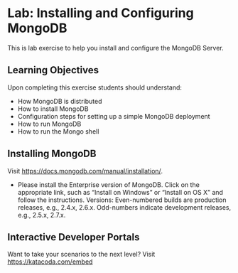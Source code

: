 # Lab: Installing and Configuring MongoDB
This is lab exercise to help you install and configure the MongoDB Server.


## Learning Objectives
Upon completing this exercise students should understand:

* How MongoDB is distributed
* How to install MongoDB
* Configuration steps for setting up a simple MongoDB deployment
* How to run MongoDB
* How to run the Mongo shell

## Installing MongoDB
Visit https://docs.mongodb.com/manual/installation/.
* Please install the Enterprise version of MongoDB.
Click on the appropriate link, such as “Install on Windows” or “Install on OS X” and follow the instructions.
Versions:
Even-numbered builds are production releases, e.g., 2.4.x, 2.6.x.
Odd-numbers indicate development releases, e.g., 2.5.x, 2.7.x.


## Interactive Developer Portals
Want to take your scenarios to the next level? Visit https://katacoda.com/embed
